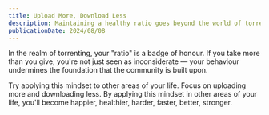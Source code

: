 ```yaml
---
title: Upload More, Download Less
description: Maintaining a healthy ratio goes beyond the world of torrenting.
publicationDate: 2024/08/08
---
```


In the realm of torrenting, your "ratio" is a badge of honour. If you take more than you give, you're not just seen as inconsiderate — your behaviour undermines the foundation that the community is built upon.

Try applying this mindset to other areas of your life. Focus on uploading more and downloading less. By applying this mindset in other areas of your life, you'll become happier, healthier, harder, faster, better, stronger.

